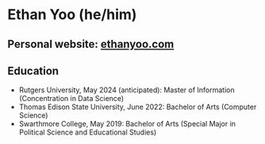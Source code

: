 # Ethan Yoo (he/him)

## Personal website: [ethanyoo.com](https://ethanyoo.com/)

## Education

* Rutgers University, May 2024 (anticipated): Master of Information (Concentration in Data Science)
* Thomas Edison State University, June 2022: Bachelor of Arts (Computer Science)
* Swarthmore College, May 2019: Bachelor of Arts (Special Major in Political Science and Educational Studies)
